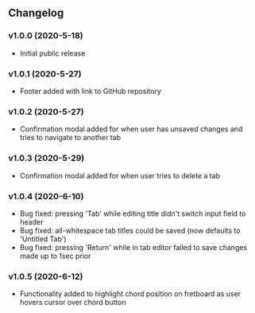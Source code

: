 ## Changelog
### v1.0.0 (2020-5-18)   
* Initial public release
### v1.0.1 (2020-5-27)   
* Footer added with link to GitHub repository
### v1.0.2 (2020-5-27)   
* Confirmation modal added for when user has unsaved changes and tries to navigate to another tab
### v1.0.3 (2020-5-29)
* Confirmation modal added for when user tries to delete a tab
### v1.0.4 (2020-6-10)
* Bug fixed: pressing 'Tab' while editing title didn't switch input field to header
* Bug fixed: all-whitespace tab titles could be saved (now defaults to 'Untitled Tab')
* Bug fixed: pressing 'Return' while in tab editor failed to save changes made up to 1sec prior
### v1.0.5 (2020-6-12)
* Functionality added to highlight chord position on fretboard as user hovers cursor over chord button
